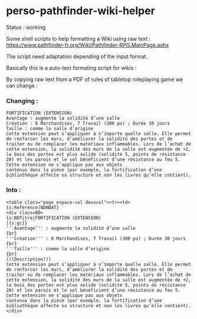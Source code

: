 # perso-pathfinder-wiki-helper
Status : working

Some shell scripts to help formatting a Wiki using raw text : https://www.pathfinder-fr.org/Wiki/Pathfinder-RPG.MainPage.ashx

The script need adaptation depending of the input format.

Basically this is a auto-text formating script for wikis :

By copying raw text from a PDF of rules of tabletop roleplaying game we can change :

### Changing :
```
FORTIFICATION (EXTENSION)
Avantage : augmente la solidité d’une salle
Création : 8 Marchandises, 7 Travail (300 po) ; Durée 30 jours
Taille : comme la salle d’origine
Cette extension peut s’appliquer à n’importe quelle salle. Elle permet de renforcer les murs, d’améliorer la solidité des portes et de traiter ou de remplacer les matériaux inflammables. Lors de l’achat de cette extension, la solidité des murs de la salle est augmentée de +2, le bois des portes est plus solide (solidité 5, points de résistance 20) et les parois et le sol bénéficient d’une résistance au feu 5. Cette extension ne s’applique pas aux objets
contenus dans la pièce (par exemple, la fortification d’une bibliothèque affecte sa structure et non les livres qu’elle contient).
```
### Into :
```
<table class="page espace-col deuxcol"><tr><td>
{s:Reference|NONBAT}
<div class=BD>
{s:BDTitre|FORTIFICATION (EXTENSION)
|{s:gc}}
'''Avantage''' : augmente la solidité d’une salle
{br}
'''Création''' : 8 Marchandises, 7 Travail (300 po) ; Durée 30 jours
{br}
'''Taille''' : comme la salle d’origine
{br}
(((Description)))
Cette extension peut s’appliquer à n’importe quelle salle. Elle permet de renforcer les murs, d’améliorer la solidité des portes et de traiter ou de remplacer les matériaux inflammables. Lors de l’achat de cette extension, la solidité des murs de la salle est augmentée de +2, le bois des portes est plus solide (solidité 5, points de résistance 20) et les parois et le sol bénéficient d’une résistance au feu 5. Cette extension ne s’applique pas aux objets
contenus dans la pièce (par exemple, la fortification d’une bibliothèque affecte sa structure et non les livres qu’elle contient).
</div>
```
  

